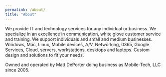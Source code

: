 ```yaml
---
permalink: /about/
title: "About"
---
```


We provide IT and technology services for any individual or business. We specialize in an excellence in communication, white glove customer service and training. We support individuals and small and medium businesses. Windows, Mac, Linux, Mobile devices, A/V, Networking, 0365, Google Services, Cloud, servers, workstations, desktops and laptops. Custom design and solutions to fit your needs.

Owned and operated by Matt DePorter doing business as Mobile-Tech, LLC since 2005.
